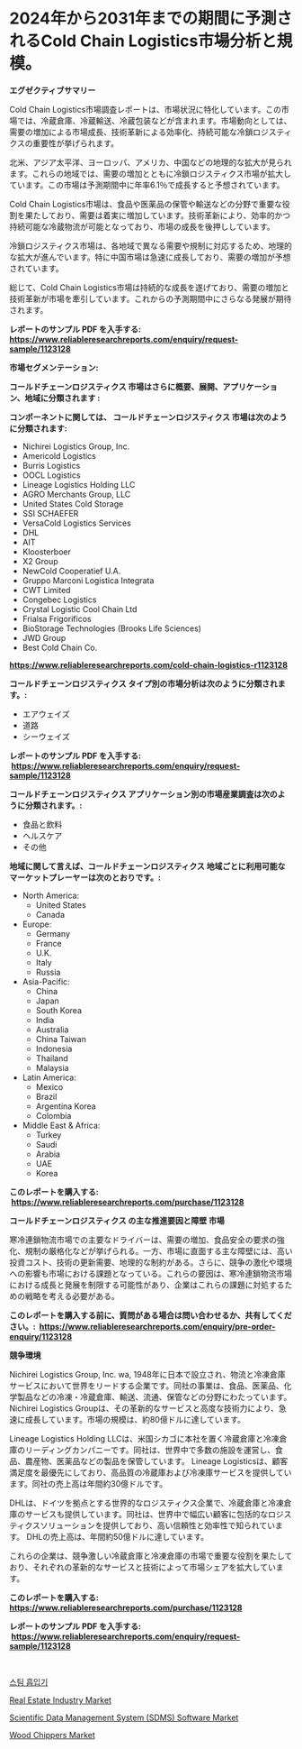 <p><h1>2024年から2031年までの期間に予測されるCold Chain Logistics市場分析と規模。</h1></p><p><strong>エグゼクティブサマリー</strong></p>
<p><p>Cold Chain Logistics市場調査レポートは、市場状況に特化しています。この市場では、冷蔵倉庫、冷蔵輸送、冷蔵包装などが含まれます。市場動向としては、需要の増加による市場成長、技術革新による効率化、持続可能な冷鎖ロジスティクスの重要性が挙げられます。</p><p>北米、アジア太平洋、ヨーロッパ、アメリカ、中国などの地理的な拡大が見られます。これらの地域では、需要の増加とともに冷鎖ロジスティクス市場が拡大しています。この市場は予測期間中に年率6.1％で成長すると予想されています。</p><p>Cold Chain Logistics市場は、食品や医薬品の保管や輸送などの分野で重要な役割を果たしており、需要は着実に増加しています。技術革新により、効率的かつ持続可能な冷蔵物流が可能となっており、市場の成長を後押ししています。</p><p>冷鎖ロジスティクス市場は、各地域で異なる需要や規制に対応するため、地理的な拡大が進んでいます。特に中国市場は急速に成長しており、需要の増加が予想されています。</p><p>総じて、Cold Chain Logistics市場は持続的な成長を遂げており、需要の増加と技術革新が市場を牽引しています。これからの予測期間中にさらなる発展が期待されます。</p></p>
<p><strong>レポートのサンプル PDF を入手する: <a href="https://www.reliableresearchreports.com/enquiry/request-sample/1123128">https://www.reliableresearchreports.com/enquiry/request-sample/1123128</a></strong></p>
<p><strong>市場セグメンテーション:</strong></p>
<p><strong> コールドチェーンロジスティクス 市場はさらに概要、展開、アプリケーション、地域に分類されます :</strong></p>
<p><strong>コンポーネントに関しては、 コールドチェーンロジスティクス 市場は次のように分類されます: &nbsp;</strong></p>
<p><ul><li>Nichirei Logistics Group, Inc.</li><li>Americold Logistics</li><li>Burris Logistics</li><li>OOCL Logistics</li><li>Lineage Logistics Holding LLC</li><li>AGRO Merchants Group, LLC</li><li>United States Cold Storage</li><li>SSI SCHAEFER</li><li>VersaCold Logistics Services</li><li>DHL</li><li>AIT</li><li>Kloosterboer</li><li>X2 Group</li><li>NewCold Cooperatief U.A.</li><li>Gruppo Marconi Logistica Integrata</li><li>CWT Limited</li><li>Congebec Logistics</li><li>Crystal Logistic Cool Chain Ltd</li><li>Frialsa Frigorificos</li><li>BioStorage Technologies (Brooks Life Sciences)</li><li>JWD Group</li><li>Best Cold Chain Co.</li></ul></p>
<p><strong><a href="https://www.reliableresearchreports.com/cold-chain-logistics-r1123128">https://www.reliableresearchreports.com/cold-chain-logistics-r1123128</a></strong></p>
<p><strong> コールドチェーンロジスティクス タイプ別の市場分析は次のように分類されます。:</strong></p>
<p><ul><li>エアウェイズ</li><li>道路</li><li>シーウェイズ</li></ul></p>
<p><strong>レポートのサンプル PDF を入手する: &nbsp;<a href="https://www.reliableresearchreports.com/enquiry/request-sample/1123128">https://www.reliableresearchreports.com/enquiry/request-sample/1123128</a></strong></p>
<p><strong> コールドチェーンロジスティクス アプリケーション別の市場産業調査は次のように分類されます。:</strong></p>
<p><ul><li>食品と飲料</li><li>ヘルスケア</li><li>その他</li></ul></p>
<p><strong>地域に関して言えば、コールドチェーンロジスティクス 地域ごとに利用可能なマーケットプレーヤーは次のとおりです。:</strong></p>
<p><ul>
    <li>
        North America:
        <ul>
            <li>United States</li>
            <li>Canada</li>
        </ul>
    </li>
    <li>
        Europe:
        <ul>
            <li>Germany</li>
            <li>France</li>
            <li>U.K.</li>
            <li>Italy</li>
            <li>Russia</li>
        </ul>
    </li>
    <li>
        Asia-Pacific:
        <ul>
            <li>China</li>
            <li>Japan</li>
            <li>South Korea</li>
            <li>India</li>
            <li>Australia</li>
            <li>China Taiwan</li>
            <li>Indonesia</li>
            <li>Thailand</li>
            <li>Malaysia</li>
        </ul>
    </li>
    <li>
        Latin America:
        <ul>
            <li>Mexico</li>
            <li>Brazil</li>
            <li>Argentina Korea</li>
            <li>Colombia</li>
        </ul>
    </li>
    <li>
        Middle East & Africa:
        <ul>
            <li>Turkey</li>
            <li>Saudi</li>
            <li>Arabia</li>
            <li>UAE</li>
            <li>Korea</li>
        </ul>
    </li>
    </ul></p>
<p><strong>このレポートを購入する: &nbsp;<a href="https://www.reliableresearchreports.com/purchase/1123128">https://www.reliableresearchreports.com/purchase/1123128</a></strong></p>
<p><strong>コールドチェーンロジスティクス の主な推進要因と障壁 市場</strong></p>
<p><p>寒冷連鎖物流市場での主要なドライバーは、需要の増加、食品安全の要求の強化、規制の厳格化などが挙げられる。一方、市場に直面する主な障壁には、高い投資コスト、技術の更新需要、地理的な制約がある。さらに、競争の激化や環境への影響も市場における課題となっている。これらの要因は、寒冷連鎖物流市場における成長と発展を制限する可能性があり、企業はこれらの課題に対処するための戦略を考える必要がある。</p></p>
<p><strong>このレポートを購入する前に、質問がある場合は問い合わせるか、共有してください。:&nbsp; <a href="https://www.reliableresearchreports.com/enquiry/pre-order-enquiry/1123128">https://www.reliableresearchreports.com/enquiry/pre-order-enquiry/1123128</a></strong></p>
<p><strong>競争環境</strong></p>
<p><p>Nichirei Logistics Group, Inc. wa, 1948年に日本で設立され、物流と冷凍倉庫サービスにおいて世界をリードする企業です。同社の事業は、食品、医薬品、化学製品などの冷凍・冷蔵倉庫、輸送、流通、保管などの分野にわたっています。 Nichirei Logistics Groupは、その革新的なサービスと高度な技術力により、急速に成長しています。市場の規模は、約80億ドルに達しています。</p><p>Lineage Logistics Holding LLCは、米国シカゴに本社を置く冷蔵倉庫と冷凍倉庫のリーディングカンパニーです。同社は、世界中で多数の施設を運営し、食品、農産物、医薬品などの製品を保管しています。 Lineage Logisticsは、顧客満足度を最優先にしており、高品質の冷蔵庫および冷凍庫サービスを提供しています。同社の売上高は年間約30億ドルです。</p><p>DHLは、ドイツを拠点とする世界的なロジスティクス企業で、冷蔵倉庫と冷凍倉庫のサービスも提供しています。同社は、世界中で幅広い顧客に包括的なロジスティクスソリューションを提供しており、高い信頼性と効率性で知られています。 DHLの売上高は、年間約50億ドルに達しています。</p><p>これらの企業は、競争激しい冷蔵倉庫と冷凍倉庫の市場で重要な役割を果たしており、それぞれの革新的なサービスと技術によって市場シェアを拡大しています。</p></p>
<p><strong>このレポートを購入する: &nbsp; <a href="https://www.reliableresearchreports.com/purchase/1123128">https://www.reliableresearchreports.com/purchase/1123128</a></strong></p>
<p><strong>レポートのサンプル PDF を入手する: &nbsp;<a href="https://www.reliableresearchreports.com/enquiry/request-sample/1123128">https://www.reliableresearchreports.com/enquiry/request-sample/1123128</a></strong><strong></strong></p>
<p>&nbsp;</p>
<p><p><a href="https://github.com/darrellockm3ytan895656/Market-Research-Report-List-1/blob/main/942196624561.md">스팀 흡입기</a></p><p><a href="https://www.linkedin.com/pulse/real-estate-industry-market-research-report-provides-thorough-a1whc?trackingId=61wW1bxuTt3fZdbJvV1hnw%3D%3D">Real Estate Industry Market</a></p><p><a href="https://www.linkedin.com/pulse/scientific-data-management-system-sdms-software-market-size-x9mic?trackingId=g4U6yRmrehCEvV80sJMSew%3D%3D">Scientific Data Management System (SDMS) Software Market</a></p><p><a href="https://github.com/Sinjinluong3e0awx2m195k76/Market-Research-Report-List-2/blob/main/wood-chippers-market.md">Wood Chippers Market</a></p></p>